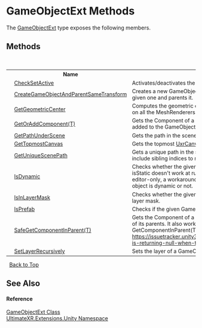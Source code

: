 # GameObjectExt Methods
 

The <a href="T_UltimateXR_Extensions_Unity_GameObjectExt">GameObjectExt</a> type exposes the following members.


## Methods
&nbsp;<table><tr><th></th><th>Name</th><th>Description</th></tr><tr><td>![Public method](media/pubmethod.gif "Public method")![Static member](media/static.gif "Static member")</td><td><a href="M_UltimateXR_Extensions_Unity_GameObjectExt_CheckSetActive">CheckSetActive</a></td><td>
Activates/deactivates the object if it isn't active already.</td></tr><tr><td>![Public method](media/pubmethod.gif "Public method")![Static member](media/static.gif "Static member")</td><td><a href="M_UltimateXR_Extensions_Unity_GameObjectExt_CreateGameObjectAndParentSameTransform">CreateGameObjectAndParentSameTransform</a></td><td>
Creates a new GameObject in the exact same position as the given one and parents it.</td></tr><tr><td>![Public method](media/pubmethod.gif "Public method")![Static member](media/static.gif "Static member")</td><td><a href="M_UltimateXR_Extensions_Unity_GameObjectExt_GetGeometricCenter">GetGeometricCenter</a></td><td>
Computes the geometric center of the given GameObject based on all the MeshRenderers in the hierarchy.</td></tr><tr><td>![Public method](media/pubmethod.gif "Public method")![Static member](media/static.gif "Static member")</td><td><a href="M_UltimateXR_Extensions_Unity_GameObjectExt_GetOrAddComponent__1">GetOrAddComponent(T)</a></td><td>
Gets the Component of a given type. If it doesn't exist, it is added to the GameObject.</td></tr><tr><td>![Public method](media/pubmethod.gif "Public method")![Static member](media/static.gif "Static member")</td><td><a href="M_UltimateXR_Extensions_Unity_GameObjectExt_GetPathUnderScene">GetPathUnderScene</a></td><td>
Gets the path in the scene of the given GameObject.</td></tr><tr><td>![Public method](media/pubmethod.gif "Public method")![Static member](media/static.gif "Static member")</td><td><a href="M_UltimateXR_Extensions_Unity_GameObjectExt_GetTopmostCanvas">GetTopmostCanvas</a></td><td>
Gets the topmost <a href="T_UltimateXR_UI_UnityInputModule_UxrCanvas">UxrCanvas</a> upwards in the hierarchy if it exists.</td></tr><tr><td>![Public method](media/pubmethod.gif "Public method")![Static member](media/static.gif "Static member")</td><td><a href="M_UltimateXR_Extensions_Unity_GameObjectExt_GetUniqueScenePath">GetUniqueScenePath</a></td><td>
Gets a unique path in the scene for the given GameObject. It will include sibling indices to make it unique.</td></tr><tr><td>![Public method](media/pubmethod.gif "Public method")![Static member](media/static.gif "Static member")</td><td><a href="M_UltimateXR_Extensions_Unity_GameObjectExt_IsDynamic">IsDynamic</a></td><td>
Checks whether the given GameObject is dynamic. Since isStatic doesn't work at runtime due to the static flags being editor-only, a workaround is required to try to find out if an object is dynamic or not.</td></tr><tr><td>![Public method](media/pubmethod.gif "Public method")![Static member](media/static.gif "Static member")</td><td><a href="M_UltimateXR_Extensions_Unity_GameObjectExt_IsInLayerMask">IsInLayerMask</a></td><td>
Checks whether the given GameObject's layer is present in a layer mask.</td></tr><tr><td>![Public method](media/pubmethod.gif "Public method")![Static member](media/static.gif "Static member")</td><td><a href="M_UltimateXR_Extensions_Unity_GameObjectExt_IsPrefab">IsPrefab</a></td><td>
Checks if the given GameObject is a prefab.</td></tr><tr><td>![Public method](media/pubmethod.gif "Public method")![Static member](media/static.gif "Static member")</td><td><a href="M_UltimateXR_Extensions_Unity_GameObjectExt_SafeGetComponentInParent__1">SafeGetComponentInParent(T)</a></td><td>
Gets the Component of a given type in the GameObject or any of its parents. It also works on prefabs, where regular GetComponentInParent(Type, Boolean) will not work: https://issuetracker.unity3d.com/issues/getcomponentinparent-is-returning-null-when-the-gameobject-is-a-prefab</td></tr><tr><td>![Public method](media/pubmethod.gif "Public method")![Static member](media/static.gif "Static member")</td><td><a href="M_UltimateXR_Extensions_Unity_GameObjectExt_SetLayerRecursively">SetLayerRecursively</a></td><td>
Sets the layer of a GameObject and all its children.</td></tr></table>&nbsp;
<a href="#gameobjectext-methods">Back to Top</a>

## See Also


#### Reference
<a href="T_UltimateXR_Extensions_Unity_GameObjectExt">GameObjectExt Class</a><br /><a href="N_UltimateXR_Extensions_Unity">UltimateXR.Extensions.Unity Namespace</a><br />
